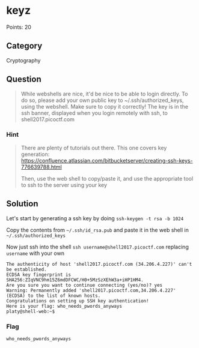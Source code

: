 # keyz
Points: 20

## Category
Cryptography

## Question
>While webshells are nice, it'd be nice to be able to login directly. To do so, please add your own public key to ~/.ssh/authorized_keys, using the webshell. Make sure to copy it correctly! The key is in the ssh banner, displayed when you login remotely with ssh, to shell2017.picoctf.com

### Hint
>There are plenty of tutorials out there. This one covers key generation: https://confluence.atlassian.com/bitbucketserver/creating-ssh-keys-776639788.html
>
>Then, use the web shell to copy/paste it, and use the appropriate tool to ssh to the server using your key

## Solution
Let's start by generating a ssh key by doing `ssh-keygen -t rsa -b 1024`

Copy the contents from `~/.ssh/id_rsa.pub` and paste it in the web shell in `~/.ssh/authorized_keys`

Now just ssh into the shell `ssh username@shell2017.picoctf.com` replacing `username` with your own

```
The authenticity of host 'shell2017.picoctf.com (34.206.4.227)' can't be established.
ECDSA key fingerprint is SHA256:ZIqVNC9hm15Z6mdDFCWC/H0+5MzSzXEhW3a+iHP1HM4.
Are you sure you want to continue connecting (yes/no)? yes
Warning: Permanently added 'shell2017.picoctf.com,34.206.4.227' (ECDSA) to the list of known hosts.
Congratulations on setting up SSH key authentication!
Here is your flag: who_needs_pwords_anyways
platy@shell-web:~$ 
```

### Flag
`who_needs_pwords_anyways`
